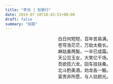 ```yaml
---
title: "李白 | 短歌行"
date: 2019-07-18T18:42:51+08:00
draft: false
summary: "如题"
---
```


<div align="center">
白日何短短，百年苦易满。<br/>
苍穹浩茫茫，万劫太极长。<br/>
麻姑垂两鬓，一半已成霜。<br/>
天公见玉女，大笑亿千场。<br/>
吾欲揽六龙，回车挂扶桑。<br/>
北斗酌美酒，劝龙各一觞。<br/>
富贵非所愿，与人驻颜光。<br/>
</div>

